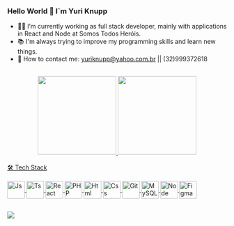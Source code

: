   ### Hello World 👋 I`m Yuri Knupp

- 👨‍💻 I’m currently working as full stack developer, mainly with applications in React and Node at Somos Todos Heróis.
- 📚 I'm always trying to improve my programming skills and learn new things. 
- 📧 How to contact me: yuriknupp@yahoo.com.br || (32)999372618
<br>
<div align="center">
  <a href="https://github.com/yknupp">
  <img height="180em" src="https://github-readme-stats.vercel.app/api?username=yknupp&show_icons=true&theme=algolia&include_all_commits=true&count_private=true"/>
  <img height="180em" src="https://github-readme-stats.vercel.app/api/top-langs/?username=yknupp&layout=compact&langs_count=7&theme=algolia"/>
</div>
    <br>
🛠  Tech Stack
<div style="display: inline_block"><br>
  <img align="center" alt="Js" height="40" width="40" src="https://cdn.jsdelivr.net/gh/devicons/devicon/icons/javascript/javascript-original.svg">
  <img align="center" alt="Ts" height="40" width="40" src="https://cdn.jsdelivr.net/gh/devicons/devicon/icons/typescript/typescript-original.svg">
  <img align="center" alt="React" height="40" width="40" src="https://cdn.jsdelivr.net/gh/devicons/devicon/icons/react/react-original.svg"> 
  <img align="center" alt="PHP" height="40" width="40" src="https://cdn.jsdelivr.net/gh/devicons/devicon/icons/php/php-original.svg">
  <img align="center" alt="Html" height="40" width="40" src="https://cdn.jsdelivr.net/gh/devicons/devicon/icons/html5/html5-original.svg">
  <img align="center" alt="Css" height="40" width="40" src="https://cdn.jsdelivr.net/gh/devicons/devicon/icons/css3/css3-original.svg">
  <img align="center" alt="Git" height="40" width="40" src="https://cdn.jsdelivr.net/gh/devicons/devicon/icons/git/git-original.svg">
  <img align="center" alt="MySQL" height="40" width="40" src="https://cdn.jsdelivr.net/gh/devicons/devicon/icons/mysql/mysql-original.svg">
  <img align="center" alt="Node" height="40" width="40" src="https://cdn.jsdelivr.net/gh/devicons/devicon/icons/nodejs/nodejs-original.svg">
  <img align="center" alt="Figma" height="40" width="40" src="https://cdn.jsdelivr.net/gh/devicons/devicon/icons/figma/figma-original.svg">
</div>

##

<div> 
  <a href="https://www.linkedin.com/in/yuri-knupp-595a55234/" target="_blank"><img src="https://img.shields.io/badge/-LinkedIn-%230077B5?style=for-the-badge&logo=linkedin&logoColor=white" target="_blank"></a> 
</div>



          
